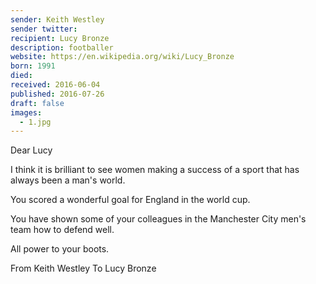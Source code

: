 ```yaml
---
sender: Keith Westley
sender twitter:
recipient: Lucy Bronze
description: footballer
website: https://en.wikipedia.org/wiki/Lucy_Bronze
born: 1991
died:
received: 2016-06-04
published: 2016-07-26
draft: false
images:
  - 1.jpg
---
```

Dear Lucy

I think it is brilliant to see women making a success of a sport that has always been a man's world.

You scored a wonderful goal for England in the world cup.

You have shown some of your colleagues in the Manchester City men's team how to defend well.

All power to your boots.

From Keith Westley
To Lucy Bronze